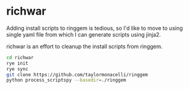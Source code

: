 # richwar

Adding install scripts to ringgem is tedious, so I'd like to move
to using single yaml file from which I can generate scripts using
jinja2.

richwar is an effort to cleanup the install scripts from ringgem.

```bash
cd richwar
rye init
rye sync
git clone https://github.com/taylormonacelli/ringgem
python process_scriptspy --basedir=./ringgem
```
